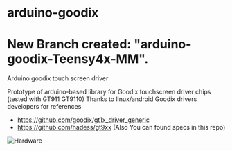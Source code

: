 # arduino-goodix

# New Branch created: "arduino-goodix-Teensy4x-MM".

Arduino goodix touch screen driver

Prototype of arduino-based library for Goodix touchscreen driver chips (tested with GT911 GT9110)
Thanks to linux/android Goodix drivers developers for references
* https://github.com/goodix/gt1x_driver_generic
* https://github.com/hadess/gt9xx (Also You can found specs in this repo)

![Hardware](https://github.com/ploys/arduino-goodix/blob/master/img/lenovoTC.jpg)
